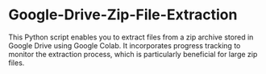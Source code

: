 # Google-Drive-Zip-File-Extraction
This Python script enables you to extract files from a zip archive stored in Google Drive using Google Colab. It incorporates progress tracking to monitor the extraction process, which is particularly beneficial for large zip files.
